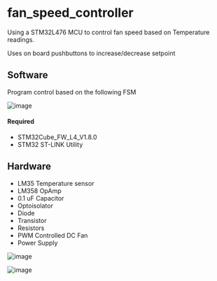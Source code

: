 # fan_speed_controller
Using a STM32L476 MCU to control fan speed based on Temperature readings.

Uses on board pushbuttons to increase/decrease setpoint

## Software
Program control based on the following FSM

![image](https://user-images.githubusercontent.com/6884645/90182000-48315880-dd7f-11ea-85e9-86788b4b526a.png)

#### Required
- STM32Cube_FW_L4_V1.8.0 
- STM32 ST-LINK Utility

## Hardware
- LM35 Temperature sensor
- LM358 OpAmp
- 0.1 uF Capacitor
- Optoisolator
- Diode
- Transistor
- Resistors
- PWM Controlled DC Fan
- Power Supply

![image](https://user-images.githubusercontent.com/6884645/90182101-6f882580-dd7f-11ea-80e3-82f5d71ef220.png)

![image](https://user-images.githubusercontent.com/6884645/90182173-8af33080-dd7f-11ea-9add-ea5475fe575b.png)
